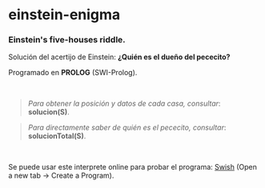 # einstein-enigma
### Einstein's five-houses riddle.

Solución del acertijo de Einstein: <b>¿Quién es el dueño del pececito?</b>

Programado en <b>PROLOG</b> (SWI-Prolog).

<br>

> *Para obtener la posición y datos de cada casa, consultar*: <b>solucion(S)</b>.

> *Para directamente saber de quién es el pececito, consultar*: <b>solucionTotal(S)</b>.

<br>

Se puede usar este interprete online para probar el programa: [Swish](https://swish.swi-prolog.org/)
(Open a new tab -> Create a Program).
